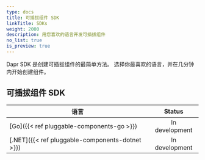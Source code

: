 ```yaml
---
type: docs
title: 可插拔组件 SDK
linkTitle: SDKs
weight: 2000
description: 用您喜欢的语言开发可插拔组件
no_list: true
is_preview: true
---
```


Dapr SDK 是创建可插拔组件的最简单方法。 选择你最喜欢的语言，并在几分钟内开始创建组件。

## 可插拔组件 SDK

| 语言                                                                                                                     |     Status     |
| ---------------------------------------------------------------------------------------------------------------------- | :------------: |
| [Go]({{< ref pluggable-components-go >}})       | In development |
| [.NET]({{< ref pluggable-components-dotnet >}}) | In development |
